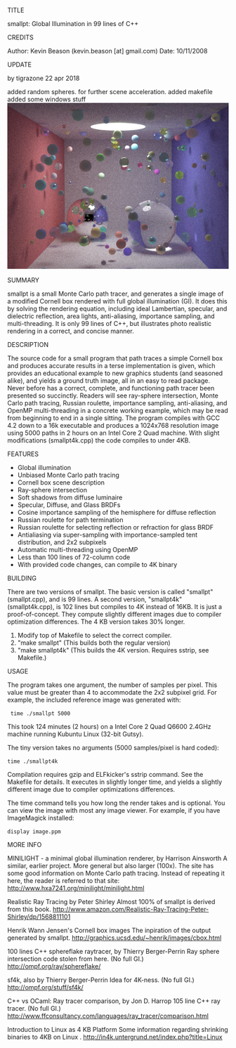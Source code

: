 TITLE

smallpt: Global Illumination in 99 lines of C++

CREDITS

Author: Kevin Beason (kevin.beason [at] gmail.com)
Date: 10/11/2008

UPDATE

by tigrazone
22 apr 2018

added random spheres. for further scene acceleration.
added makefile
added some windows stuff
<img src="image.png">


SUMMARY

smallpt is a small Monte Carlo path tracer, and generates a single image of a
modified Cornell box rendered with full global illumination (GI). It does this
by solving the rendering equation, including ideal Lambertian, specular, and
dielectric reflection, area lights, anti-aliasing, importance sampling, and
multi-threading. It is only 99 lines of C++, but illustrates photo realistic
rendering in a correct, and concise manner.

DESCRIPTION

The source code for a small program that path traces a simple Cornell box and
produces accurate results in a terse implementation is given, which provides an
educational example to new graphics students (and seasoned alike), and yields a
ground truth image, all in an easy to read package. Never before has a correct,
complete, and functioning path tracer been presented so succinctly. Readers
will see ray-sphere intersection, Monte Carlo path tracing, Russian roulette,
importance sampling, anti-aliasing, and OpenMP multi-threading in a concrete
working example, which may be read from beginning to end in a single
sitting. The program compiles with GCC 4.2 down to a 16k executable and
produces a 1024x768 resolution image using 5000 paths in 2 hours on an Intel
Core 2 Quad machine. With slight modifications (smallpt4k.cpp) the code compiles to
under 4KB.

FEATURES

* Global illumination
* Unbiased Monte Carlo path tracing
* Cornell box scene description
* Ray-sphere intersection
* Soft shadows from diffuse luminaire
* Specular, Diffuse, and Glass BRDFs
* Cosine importance sampling of the hemisphere for diffuse reflection
* Russian roulette for path termination
* Russian roulette for selecting reflection or refraction for glass BRDF
* Antialiasing via super-sampling with importance-sampled tent distribution,
  and 2x2 subpixels
* Automatic multi-threading using OpenMP
* Less than 100 lines of 72-column code
* With provided code changes, can compile to 4K binary

BUILDING

There are two versions of smallpt. The basic version is called "smallpt"
(smallpt.cpp), and is 99 lines. A second version, "smallpt4k" (smallpt4k.cpp),
is 102 lines but compiles to 4K instead of 16KB. It is just a
proof-of-concept. They compute slightly different images due to compiler optimization differences.
The 4 KB version takes 30% longer.

1) Modify top of Makefile to select the correct compiler.
2) "make smallpt" (This builds both the regular version)
3) "make smallpt4k"  (This builds the 4K version. Requires sstrip, see Makefile.)

USAGE

The program takes one argument, the number of samples per pixel. This value
must be greater than 4 to accommodate the 2x2 subpixel grid. For example,
the included reference image was generated with:

     time ./smallpt 5000

This took 124 minutes (2 hours) on a Intel Core 2 Quad Q6600 2.4GHz machine
running Kubuntu Linux (32-bit Gutsy).

The tiny version takes no arguments (5000 samples/pixel is hard coded):

    time ./smallpt4k

Compilation requires gzip and ELFkicker's sstrip command. See the Makefile for
details. It executes in slightly longer time, and yields a slightly different
image due to compiler optimizations differences.

The time command tells you how long the render takes and is optional. You can
view the image with most any image viewer. For example, if you have ImageMagick
installed:

    display image.ppm

MORE INFO

MINILIGHT - a minimal global illumination renderer, by Harrison Ainsworth
A similar, earlier project. More general but also larger (100x). The site has
some good information on Monte Carlo path tracing. Instead of repeating it
here, the reader is referred to that site:
http://www.hxa7241.org/minilight/minilight.html

Realistic Ray Tracing by Peter Shirley
Almost 100% of smallpt is derived from this book.
http://www.amazon.com/Realistic-Ray-Tracing-Peter-Shirley/dp/1568811101

Henrik Wann Jensen's Cornell box images
The inpiration of the output generated by smallpt.
http://graphics.ucsd.edu/~henrik/images/cbox.html

100 lines C++ sphereflake raytracer, by Thierry Berger-Perrin
Ray sphere intersection code stolen from here. (No full GI.)
http://ompf.org/ray/sphereflake/

sf4k, also by Thierry Berger-Perrin
Idea for 4K-ness. (No full GI.)
http://ompf.org/stuff/sf4k/

C++ vs OCaml: Ray tracer comparison, by Jon D. Harrop
105 line C++ ray tracer. (No full GI.)
http://www.ffconsultancy.com/languages/ray_tracer/comparison.html

Introduction to Linux as 4 KB Platform
Some information regarding shrinking binaries to 4KB on Linux .
http://in4k.untergrund.net/index.php?title=Linux

